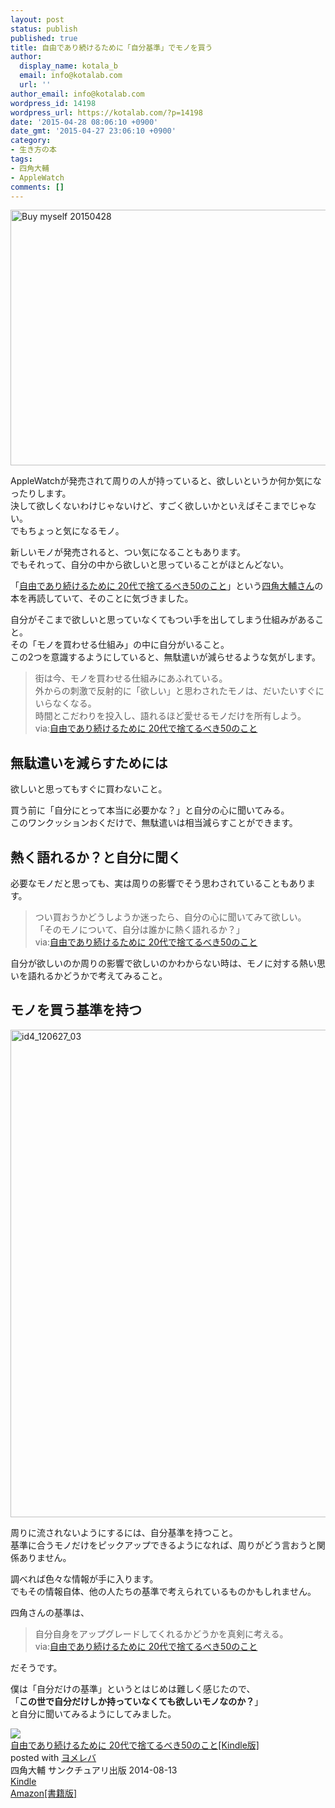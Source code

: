 ```yaml
---
layout: post
status: publish
published: true
title: 自由であり続けるために「自分基準」でモノを買う
author:
  display_name: kotala_b
  email: info@kotalab.com
  url: ''
author_email: info@kotalab.com
wordpress_id: 14198
wordpress_url: https://kotalab.com/?p=14198
date: '2015-04-28 08:06:10 +0900'
date_gmt: '2015-04-27 23:06:10 +0900'
category:
- 生き方の本
tags:
- 四角大輔
- AppleWatch
comments: []
---
```

<p><img src="https://kotalab.com/wp-content/uploads/2015/04/buy-myself_20150428.jpg" alt="Buy myself 20150428" width="546" height ="409" class="aligncenter size-large" /></p>
<p>AppleWatchが発売されて周りの人が持っていると、欲しいというか何か気になったりします。<br />
決して欲しくないわけじゃないけど、すごく欲しいかといえばそこまでじゃない。<br />
でもちょっと気になるモノ。</p>
<p>新しいモノが発売されると、つい気になることもあります。<br />
でもそれって、自分の中から欲しいと思っていることがほとんどない。</p>
<p>「<a href="http://www.amazon.co.jp/exec/obidos/asin/B00IUE8QRC/same-22/" rel="nofollow" target="_blank">自由であり続けるために 20代で捨てるべき50のこと</a>」という<a href="https://twitter.com/@4dsk">四角大輔さん</a>の本を再読していて、そのことに気づきました。</p>
<p>自分がそこまで欲しいと思っていなくてもつい手を出してしまう仕組みがあること。<br />
その「モノを買わせる仕組み」の中に自分がいること。<br />
この2つを意識するようにしていると、無駄遣いが減らせるような気がします。</p>
<blockquote><p>
街は今、モノを買わせる仕組みにあふれている。<br />
外からの刺激で反射的に「欲しい」と思わされたモノは、だいたいすぐにいらなくなる。<br />
時間とこだわりを投入し、語れるほど愛せるモノだけを所有しよう。<br />
via:<a href="http://www.amazon.co.jp/exec/obidos/asin/B00IUE8QRC/same-22/" rel="nofollow" target="_blank">自由であり続けるために 20代で捨てるべき50のこと</a>
</p></blockquote>
<p><!--more--></p>
<h2>無駄遣いを減らすためには</h2>
<p>欲しいと思ってもすぐに買わないこと。</p>
<p>買う前に「自分にとって本当に必要かな？」と自分の心に聞いてみる。<br />
このワンクッションおくだけで、無駄遣いは相当減らすことができます。</p>
<h2>熱く語れるか？と自分に聞く</h2>
<p>必要なモノだと思っても、実は周りの影響でそう思わされていることもあります。</p>
<blockquote><p>
つい買おうかどうしようか迷ったら、自分の心に聞いてみて欲しい。<br />
「そのモノについて、自分は誰かに熱く語れるか？」<br />
via:<a href="http://www.amazon.co.jp/exec/obidos/asin/B00IUE8QRC/same-22/" rel="nofollow" target="_blank">自由であり続けるために 20代で捨てるべき50のこと</a>
</p></blockquote>
<p>自分が欲しいのか周りの影響で欲しいのかわからない時は、モノに対する熱い思いを語れるかどうかで考えてみること。</p>
<h2>モノを買う基準を持つ</h2>
<p><img src="https://kotalab.com/wp-content/uploads/id4_120627_03.jpg" alt="id4_120627_03" width="780" class="aligncenter size-large wp-image-7650" /></p>
<p>周りに流されないようにするには、自分基準を持つこと。<br />
基準に合うモノだけをピックアップできるようになれば、周りがどう言おうと関係ありません。</p>
<p>調べれば色々な情報が手に入ります。<br />
でもその情報自体、他の人たちの基準で考えられているものかもしれません。</p>
<p>四角さんの基準は、</p>
<blockquote><p>自分自身をアップグレードしてくれるかどうかを真剣に考える。<br />
via:<a href="http://www.amazon.co.jp/exec/obidos/asin/B00IUE8QRC/same-22/" rel="nofollow" target="_blank">自由であり続けるために 20代で捨てるべき50のこと</a></p>
</blockquote>
<p>だそうです。</p>
<p>僕は「自分だけの基準」というとはじめは難しく感じたので、<br />
「<strong>この世で自分だけしか持っていなくても欲しいモノなのか？</strong>」<br />
と自分に聞いてみるようにしてみました。</p>
<div class="booklink-box">
<div class="booklink-image"><a href="http://www.amazon.co.jp/exec/obidos/asin/B00IUE8QRC/same-22/" rel="nofollow" target="_blank"><img src="http://ecx.images-amazon.com/images/I/51k6Cm1McfL._SL160_.jpg" style="border: none;" /></a></div>
<div class="booklink-info">
<div class="booklink-name"><a href="http://www.amazon.co.jp/exec/obidos/asin/B00IUE8QRC/same-22/" rel="nofollow" target="_blank">自由であり続けるために 20代で捨てるべき50のこと[Kindle版]</a>
<div class="booklink-powered-date">posted with <a href="http://yomereba.com" rel="nofollow" target="_blank">ヨメレバ</a></div>
</div>
<div class="booklink-detail">四角大輔 サンクチュアリ出版 2014-08-13    </div>
<div class="booklink-link2">
<div class="shoplinkkindle"><a href="http://www.amazon.co.jp/exec/obidos/ASIN/B00IUE8QRC/same-22/" rel="nofollow" target="_blank">Kindle</a></div>
<div class="shoplinkamazon"><a href="http://www.amazon.co.jp/exec/obidos/ASIN/4861139716/same-22/" rel="nofollow" target="_blank">Amazon[書籍版]</a></div>
</p></div>
</div>
<div class="booklink-footer"></div>
</div>
